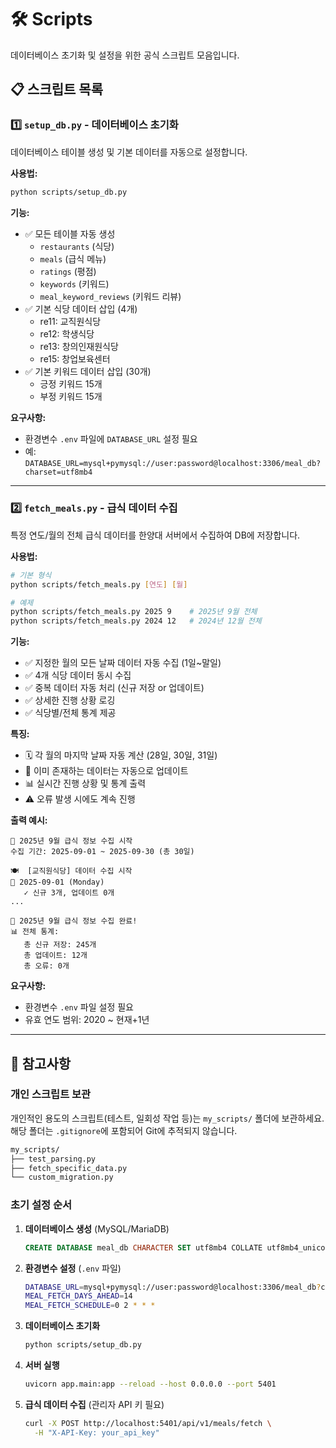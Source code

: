 # 🛠️ Scripts

데이터베이스 초기화 및 설정을 위한 공식 스크립트 모음입니다.

## 📋 스크립트 목록

### 1️⃣ `setup_db.py` - 데이터베이스 초기화

데이터베이스 테이블 생성 및 기본 데이터를 자동으로 설정합니다.

**사용법:**
```bash
python scripts/setup_db.py
```

**기능:**
- ✅ 모든 테이블 자동 생성
  - `restaurants` (식당)
  - `meals` (급식 메뉴)
  - `ratings` (평점)
  - `keywords` (키워드)
  - `meal_keyword_reviews` (키워드 리뷰)
- ✅ 기본 식당 데이터 삽입 (4개)
  - re11: 교직원식당
  - re12: 학생식당
  - re13: 창의인재원식당
  - re15: 창업보육센터
- ✅ 기본 키워드 데이터 삽입 (30개)
  - 긍정 키워드 15개
  - 부정 키워드 15개

**요구사항:**
- 환경변수 `.env` 파일에 `DATABASE_URL` 설정 필요
- 예: `DATABASE_URL=mysql+pymysql://user:password@localhost:3306/meal_db?charset=utf8mb4`

---

### 2️⃣ `fetch_meals.py` - 급식 데이터 수집

특정 연도/월의 전체 급식 데이터를 한양대 서버에서 수집하여 DB에 저장합니다.

**사용법:**
```bash
# 기본 형식
python scripts/fetch_meals.py [연도] [월]

# 예제
python scripts/fetch_meals.py 2025 9    # 2025년 9월 전체
python scripts/fetch_meals.py 2024 12   # 2024년 12월 전체
```

**기능:**
- ✅ 지정한 월의 모든 날짜 데이터 자동 수집 (1일~말일)
- ✅ 4개 식당 데이터 동시 수집
- ✅ 중복 데이터 자동 처리 (신규 저장 or 업데이트)
- ✅ 상세한 진행 상황 로깅
- ✅ 식당별/전체 통계 제공

**특징:**
- 🗓️ 각 월의 마지막 날짜 자동 계산 (28일, 30일, 31일)
- 🔄 이미 존재하는 데이터는 자동으로 업데이트
- 📊 실시간 진행 상황 및 통계 출력
- ⚠️ 오류 발생 시에도 계속 진행

**출력 예시:**
```
📅 2025년 9월 급식 정보 수집 시작
수집 기간: 2025-09-01 ~ 2025-09-30 (총 30일)

🍽️  [교직원식당] 데이터 수집 시작
📆 2025-09-01 (Monday)
   ✓ 신규 3개, 업데이트 0개
...

🎉 2025년 9월 급식 정보 수집 완료!
📊 전체 통계:
   총 신규 저장: 245개
   총 업데이트: 12개
   총 오류: 0개
```

**요구사항:**
- 환경변수 `.env` 파일 설정 필요
- 유효 연도 범위: 2020 ~ 현재+1년

---

## 📝 참고사항

### 개인 스크립트 보관

개인적인 용도의 스크립트(테스트, 일회성 작업 등)는 `my_scripts/` 폴더에 보관하세요.  
해당 폴더는 `.gitignore`에 포함되어 Git에 추적되지 않습니다.

```bash
my_scripts/
├── test_parsing.py
├── fetch_specific_data.py
└── custom_migration.py
```

### 초기 설정 순서

1. **데이터베이스 생성** (MySQL/MariaDB)
   ```sql
   CREATE DATABASE meal_db CHARACTER SET utf8mb4 COLLATE utf8mb4_unicode_ci;
   ```

2. **환경변수 설정** (`.env` 파일)
   ```bash
   DATABASE_URL=mysql+pymysql://user:password@localhost:3306/meal_db?charset=utf8mb4
   MEAL_FETCH_DAYS_AHEAD=14
   MEAL_FETCH_SCHEDULE=0 2 * * *
   ```

3. **데이터베이스 초기화**
   ```bash
   python scripts/setup_db.py
   ```

4. **서버 실행**
   ```bash
   uvicorn app.main:app --reload --host 0.0.0.0 --port 5401
   ```

5. **급식 데이터 수집** (관리자 API 키 필요)
   ```bash
   curl -X POST http://localhost:5401/api/v1/meals/fetch \
     -H "X-API-Key: your_api_key"
   ```


